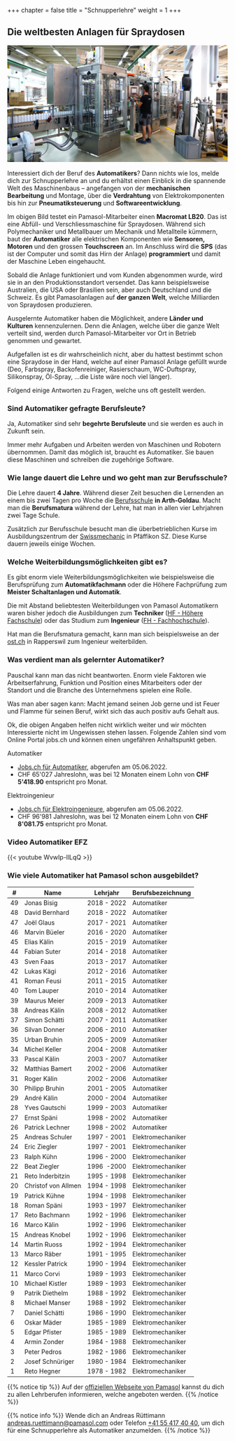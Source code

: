 +++
chapter = false
title = "Schnupperlehre"
weight = 1
+++

## Die weltbesten Anlagen für Spraydosen

![Aerosol Abfüllanlage testen](images/pamasol-employee-tests-machine.de.jpg)

Interessiert dich der Beruf des **Automatikers**? Dann nichts wie los, melde dich zur Schnupperlehre an und du erhältst einen Einblick in die spannende Welt des Maschinenbaus – angefangen von der **mechanischen Bearbeitung** und Montage, über die **Verdrahtung** von Elektrokomponenten bis hin zur **Pneumatiksteuerung** und **Softwareentwicklung**.

Im obigen Bild testet ein Pamasol-Mitarbeiter einen **Macromat LB20**. Das ist eine Abfüll- und Verschliessmaschine für Spraydosen. Während sich Polymechaniker und Metallbauer um Mechanik und Metallteile kümmern, baut der **Automatiker** alle elektrischen Komponenten wie **Sensoren, Motoren** und den grossen **Touchscreen** an. Im Anschluss wird die **SPS** (das ist der Computer und somit das Hirn der Anlage) **programmiert** und damit der Maschine Leben eingehaucht.

Sobald die Anlage funktioniert und vom Kunden abgenommen wurde, wird sie in an den Produktionsstandort versendet. Das kann beispielsweise Australien, die USA oder Brasilien sein, aber auch Deutschland und die Schweiz. Es gibt Pamasolanlagen auf **der ganzen Welt**, welche Milliarden von Spraydosen produzieren.

Ausgelernte Automatiker haben die Möglichkeit, andere **Länder und Kulturen** kennenzulernen. Denn die Anlagen, welche über die ganze Welt verteilt sind, werden durch Pamasol-Mitarbeiter vor Ort in Betrieb genommen und gewartet.

Aufgefallen ist es dir wahrscheinlich nicht, aber du hattest bestimmt schon eine Spraydose in der Hand, welche auf einer Pamasol Anlage gefüllt wurde (Deo, Farbspray, Backofenreiniger, Rasierschaum, WC-Duftspray, Silikonspray, Öl-Spray, ...die Liste wäre noch viel länger).

Folgend einige Antworten zu Fragen, welche uns oft gestellt werden.

### Sind Automatiker gefragte Berufsleute?

Ja, Automatiker sind sehr **begehrte Berufsleute** und sie werden es auch in Zukunft sein.

Immer mehr Aufgaben und Arbeiten werden von Maschinen und Robotern übernommen. Damit das möglich ist, braucht es Automatiker. Sie bauen diese Maschinen und schreiben die zugehörige Software.

### Wie lange dauert die Lehre und wo geht man zur Berufsschule?

Die Lehre dauert **4 Jahre**. Während dieser Zeit besuchen die Lernenden an einem bis zwei Tagen pro Woche die [Berufsschule](https://www.bbzg.ch/) **in Arth-Goldau**. Macht man die **Berufsmatura** während der Lehre, hat man in allen vier Lehrjahren zwei Tage Schule.

Zusätzlich zur Berufsschule besucht man die überbetrieblichen Kurse im Ausbildungszentrum der [Swissmechanic](https://sz.swissmechanic.ch/ausbildungszentrum) in Pfäffikon SZ. Diese Kurse dauern jeweils einige Wochen.

### Welche Weiterbildungsmöglichkeiten gibt es?

Es gibt enorm viele Weiterbildungsmöglichkeiten wie beispielsweise die Berufsprüfung zum **Automatikfachmann** oder die Höhere Fachprüfung zum **Meister Schaltanlagen und Automatik**.

Die mit Abstand beliebtesten Weiterbildungen von Pamasol Automatikern waren bisher jedoch die Ausbildungen zum **Techniker** ([HF - Höhere Fachschule](https://www.sbfi.admin.ch/sbfi/de/home/bildung/hbb/hoehere-fachschulen.html)) oder das Studium zum **Ingenieur** ([FH - Fachhochschule](https://www.sbfi.admin.ch/sbfi/de/home/hs/hochschulen/kantonale-hochschulen/fh-ph/die-fachhochschulen-der-schweiz.html)).

Hat man die Berufsmatura gemacht, kann man sich beispielsweise an der [ost.ch](https://www.ost.ch/de/) in Rapperswil zum Ingenieur weiterbilden.

### Was verdient man als gelernter Automatiker?

Pauschal kann man das nicht beantworten. Enorm viele Faktoren wie Arbeitserfahrung, Funktion und Position eines Mitarbeiters oder der Standort und die Branche des Unternehmens spielen eine Rolle.

Was man aber sagen kann: Macht jemand seinen Job gerne und ist Feuer und Flamme für seinen Beruf, wirkt sich das auch positiv aufs Gehalt aus.

Ok, die obigen Angaben helfen nicht wirklich weiter und wir möchten Interessierte nicht im Ungewissen stehen lassen. Folgende Zahlen sind vom Online Portal jobs.ch und können einen ungefähren Anhaltspunkt geben.

Automatiker
* [Jobs.ch für Automatiker](https://www.jobs.ch/de/lohn/?canton=ch&term=automatiker), abgerufen am 05.06.2022.
* CHF 65'027 Jahreslohn, was bei 12 Monaten einem Lohn von **CHF 5'418.90** entspricht pro Monat.

Elektroingenieur
* [Jobs.ch für Elektroingenieure](https://www.jobs.ch/de/lohn/?canton=ch&term=elektroingenieur), abgerufen am 05.06.2022.
* CHF 96'981 Jahreslohn, was bei 12 Monaten einem Lohn von **CHF 8'081.75** entspricht pro Monat.

### Video Automatiker EFZ

<div class="shadow">
  {{< youtube WvwIp-llLqQ >}}
</div>

### Wie viele Automatiker hat Pamasol schon ausgebildet?

| #  | Name                | Lehrjahr    | Berufsbezeichnung |
| -- | ------------------- | ----------- | ----------------- |
| 49 | Jonas Bisig         | 2018 - 2022 | Automatiker       |
| 48 | David Bernhard      | 2018 - 2022 | Automatiker       |
| 47 | Joël Glaus          | 2017 - 2021 | Automatiker       |
| 46 | Marvin Büeler       | 2016 - 2020 | Automatiker       |
| 45 | Elias Kälin         | 2015 - 2019 | Automatiker       |
| 44 | Fabian Suter        | 2014 - 2018 | Automatiker       |
| 43 | Sven Faas           | 2013 - 2017 | Automatiker       |
| 42 | Lukas Kägi          | 2012 - 2016 | Automatiker       |
| 41 | Roman Feusi         | 2011 - 2015 | Automatiker       |
| 40 | Tom Lauper          | 2010 - 2014 | Automatiker       |
| 39 | Maurus Meier        | 2009 - 2013 | Automatiker       |
| 38 | Andreas Kälin       | 2008 - 2012 | Automatiker       |
| 37 | Simon Schätti       | 2007 - 2011 | Automatiker       |
| 36 | Silvan Donner       | 2006 - 2010 | Automatiker       |
| 35 | Urban Bruhin        | 2005 - 2009 | Automatiker       |
| 34 | Michel Keller       | 2004 - 2008 | Automatiker       |
| 33 | Pascal Kälin        | 2003 - 2007 | Automatiker       |
| 32 | Matthias Bamert     | 2002 - 2006 | Automatiker       |
| 31 | Roger Kälin         | 2002 - 2006 | Automatiker       |
| 30 | Philipp Bruhin      | 2001 - 2005 | Automatiker       |
| 29 | André Kälin         | 2000 - 2004 | Automatiker       |
| 28 | Yves Gautschi       | 1999 - 2003 | Automatiker       |
| 27 | Ernst Späni         | 1998 - 2002 | Automatiker       |
| 26 | Patrick Lechner     | 1998 - 2002 | Automatiker       |
| 25 | Andreas Schuler     | 1997 - 2001 | Elektromechaniker |
| 24 | Eric Ziegler        | 1997 - 2001 | Elektromechaniker |
| 23 | Ralph Kühn          | 1996 - 2000 | Elektromechaniker |
| 22 | Beat Ziegler        | 1996  -2000 | Elektromechaniker |
| 21 | Reto Inderbitzin    | 1995 - 1998 | Elektromechaniker |
| 20 | Christof von Allmen | 1994 - 1998 | Elektromechaniker |
| 19 | Patrick Kühne       | 1994 - 1998 | Elektromechaniker |
| 18 | Roman Späni         | 1993 - 1997 | Elektromechaniker |
| 17 | Reto Bachmann       | 1992 - 1996 | Elektromechaniker |
| 16 | Marco Kälin         | 1992 - 1996 | Elektromechaniker |
| 15 | Andreas Knobel      | 1992 - 1996 | Elektromechaniker |
| 14 | Martin Ruoss        | 1992 - 1994 | Elektromechaniker |
| 13 | Marco Räber         | 1991 - 1995 | Elektromechaniker |
| 12 | Kessler Patrick     | 1990 - 1994 | Elektromechaniker |
| 11 | Marco Corvi         | 1989 - 1993 | Elektromechaniker |
| 10 | Michael Kistler     | 1989 - 1993 | Elektromechaniker |
| 9  | Patrik Diethelm     | 1988 - 1992 | Elektromechaniker |
| 8  | Michael Manser      | 1988 - 1992 | Elektromechaniker |
| 7  | Daniel Schätti      | 1986 - 1990 | Elektromechaniker |
| 6  | Oskar Mäder         | 1985 - 1989 | Elektromechaniker |
| 5  | Edgar Pfister       | 1985 - 1989 | Elektromechaniker |
| 4  | Armin Zonder        | 1984 - 1988 | Elektromechaniker |
| 3  | Peter Pedros        | 1982 - 1986 | Elektromechaniker |
| 2  | Josef Schnüriger    | 1980 - 1984 | Elektromechaniker |
| 1  | Reto Hegner         | 1978 - 1982 | Elektromechaniker |

{{% notice tip %}}
Auf der [offiziellen Webseite von Pamasol](https://www.pamasol.com/de/wer-wir-sind#lehrstellen#panel2084) kannst du dich zu allen Lehrberufen informieren, welche angeboten werden.
{{% /notice %}}

{{% notice info %}}
Wende dich an Andreas Rüttimann [andreas.ruettimann@pamasol.com](andreas.ruettimann@pamasol.com) oder Telefon [+41 55 417 40 40](tel:+41554174040), um dich für eine Schnupperlehre als Automatiker anzumelden.
{{% /notice %}}
